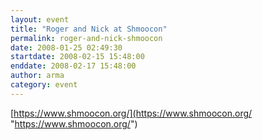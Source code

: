 ```yaml
---
layout: event
title: "Roger and Nick at Shmoocon"
permalink: roger-and-nick-shmoocon
date: 2008-01-25 02:49:30
startdate: 2008-02-15 15:48:00
enddate: 2008-02-17 15:48:00
author: arma
category: event
---
```


[https://www.shmoocon.org/](https://www.shmoocon.org/ "https://www.shmoocon.org/")
